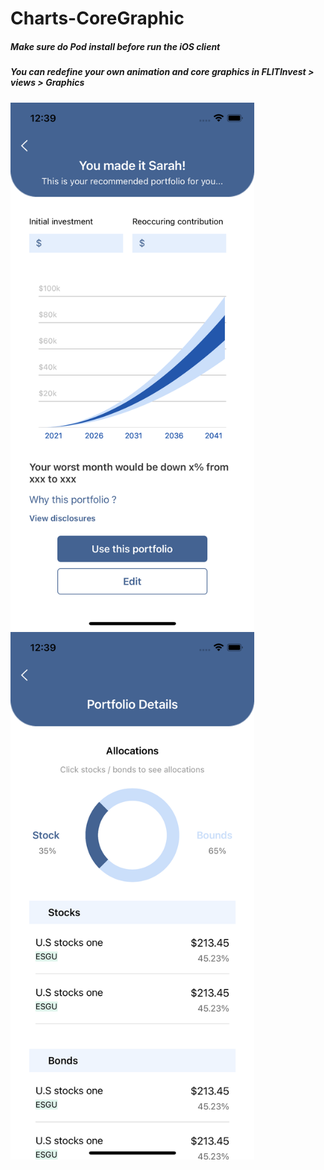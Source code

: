 # Charts-CoreGraphic

##### Make sure do Pod install before run the iOS client
##### You can redefine your own animation and core graphics in FLITInvest > views > Graphics

<img src="https://raw.githubusercontent.com/artjing/Charts-CoreGraphic/master/Assets/c_2.png" width="390" height="844" /> <img src="https://raw.githubusercontent.com/artjing/Charts-CoreGraphic/master/Assets/c_3.png" width="390" height="844" />
